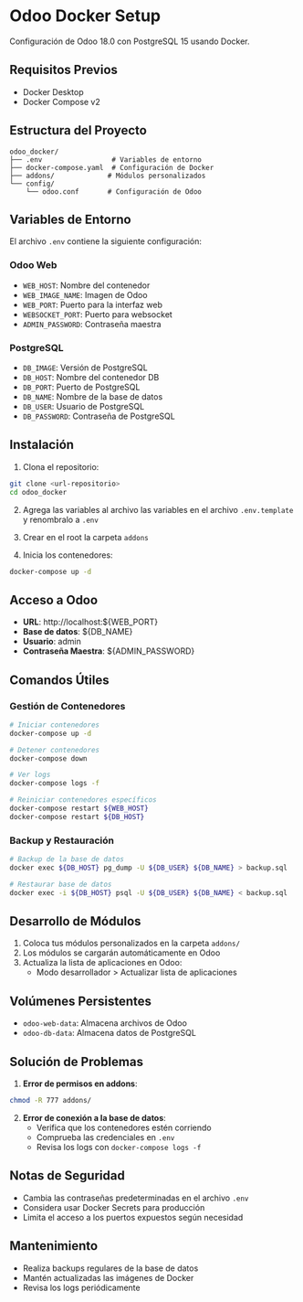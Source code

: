 # Odoo Docker Setup

Configuración de Odoo 18.0 con PostgreSQL 15 usando Docker.

## Requisitos Previos

-   Docker Desktop
-   Docker Compose v2

## Estructura del Proyecto

```
odoo_docker/
├── .env                 # Variables de entorno
├── docker-compose.yaml  # Configuración de Docker
├── addons/             # Módulos personalizados
└── config/
    └── odoo.conf       # Configuración de Odoo
```

## Variables de Entorno

El archivo `.env` contiene la siguiente configuración:

### Odoo Web

-   `WEB_HOST`: Nombre del contenedor
-   `WEB_IMAGE_NAME`: Imagen de Odoo
-   `WEB_PORT`: Puerto para la interfaz web
-   `WEBSOCKET_PORT`: Puerto para websocket
-   `ADMIN_PASSWORD`: Contraseña maestra

### PostgreSQL

-   `DB_IMAGE`: Versión de PostgreSQL
-   `DB_HOST`: Nombre del contenedor DB
-   `DB_PORT`: Puerto de PostgreSQL
-   `DB_NAME`: Nombre de la base de datos
-   `DB_USER`: Usuario de PostgreSQL
-   `DB_PASSWORD`: Contraseña de PostgreSQL

## Instalación

1. Clona el repositorio:

```bash
git clone <url-repositorio>
cd odoo_docker
```

2. Agrega las variables al archivo las variables en el archivo `.env.template` y renombralo a `.env`

3. Crear en el root la carpeta `addons`

4. Inicia los contenedores:

```bash
docker-compose up -d
```

## Acceso a Odoo

-   **URL**: http://localhost:${WEB_PORT}
-   **Base de datos**: ${DB_NAME}
-   **Usuario**: admin
-   **Contraseña Maestra**: ${ADMIN_PASSWORD}

## Comandos Útiles

### Gestión de Contenedores

```bash
# Iniciar contenedores
docker-compose up -d

# Detener contenedores
docker-compose down

# Ver logs
docker-compose logs -f

# Reiniciar contenedores específicos
docker-compose restart ${WEB_HOST}
docker-compose restart ${DB_HOST}
```

### Backup y Restauración

```bash
# Backup de la base de datos
docker exec ${DB_HOST} pg_dump -U ${DB_USER} ${DB_NAME} > backup.sql

# Restaurar base de datos
docker exec -i ${DB_HOST} psql -U ${DB_USER} ${DB_NAME} < backup.sql
```

## Desarrollo de Módulos

1. Coloca tus módulos personalizados en la carpeta `addons/`
2. Los módulos se cargarán automáticamente en Odoo
3. Actualiza la lista de aplicaciones en Odoo:
    - Modo desarrollador > Actualizar lista de aplicaciones

## Volúmenes Persistentes

-   `odoo-web-data`: Almacena archivos de Odoo
-   `odoo-db-data`: Almacena datos de PostgreSQL

## Solución de Problemas

1. **Error de permisos en addons**:

```bash
chmod -R 777 addons/
```

2. **Error de conexión a la base de datos**:
    - Verifica que los contenedores estén corriendo
    - Comprueba las credenciales en `.env`
    - Revisa los logs con `docker-compose logs -f`

## Notas de Seguridad

-   Cambia las contraseñas predeterminadas en el archivo `.env`
-   Considera usar Docker Secrets para producción
-   Limita el acceso a los puertos expuestos según necesidad

## Mantenimiento

-   Realiza backups regulares de la base de datos
-   Mantén actualizadas las imágenes de Docker
-   Revisa los logs periódicamente
